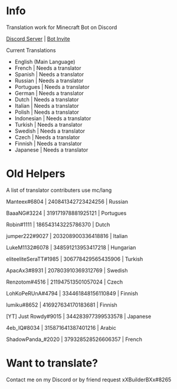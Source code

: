 # Info
Translation work for Minecraft Bot on Discord

[Discord Server](https://discord.gg/WJTYdNb) | [Bot Invite](https://discordapp.com/oauth2/authorize?&client_id=346346285953056770&scope=bot)

Current Translations
- English (Main Language)
- French | Needs a translator
- Spanish | Needs a translator
- Russian | Needs a translator
- Portugues | Needs a translator
- German | Needs a translator
- Dutch | Needs a translator
- Italian | Needs a translator
- Polish | Needs a translator
- Indonesian | Needs a translator
- Turkish | Needs a translator
- Swedish | Needs a translator
- Czech | Needs a translator
- Finnish | Needs a translator
- Japanese | Needs a translator

# Old Helpers
A list of translator contributers use mc/lang

Manteex#6804 | 240841342723424256 | Russian

BaaaNG#3224 | 319171978881925121 | Portugues

Robin#1111 | 186543143225786370 | Dutch

jumper222#9027 | 203208900336418816 | Italian

LukeM1132#6078 | 348591213953417218 | Hungarian

eliteeliteSeraTT#1985 | 306778429565435906 | Turkish

ApacAx3#8931 | 207803910369312769 | Swedish

Renzotom#4516 | 211947513501057024 | Czech

LohKoPeRUnA#4794 | 334461848156110849 | Finnish

lumiku#8652 | 416927634170183681 | Finnish

[YT] Just Rowdy#9015 | 344283977399533578 | Japanese

4eb_IQ#8034 | 315871641387401216 | Arabic

ShadowPanda_#2020 | 379328528526606357 | French

# Want to translate?
Contact me on my Discord or by friend request xXBuilderBXx#8265
